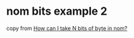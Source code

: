 # nom bits example 2
copy from [How can I take N bits of byte in nom?](https://stackoverflow.com/questions/62763705/how-can-i-take-n-bits-of-byte-in-nom)
